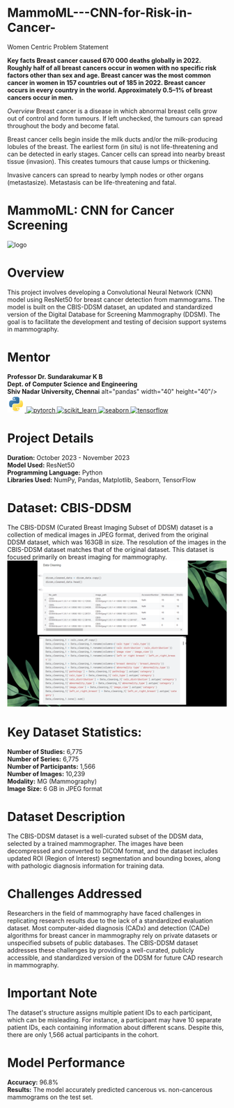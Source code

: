 # MammoML---CNN-for-Risk-in-Cancer-
Women Centric Problem Statement 

**Key facts
Breast cancer caused 670 000 deaths globally in 2022.
Roughly half of all breast cancers occur in women with no specific risk factors other than sex and age.
Breast cancer was the most common cancer in women in 157 countries out of 185 in 2022.
Breast cancer occurs in every country in the world.
Approximately 0.5–1% of breast cancers occur in men.**

_Overview_
Breast cancer is a disease in which abnormal breast cells grow out of control and form tumours. If left unchecked, the tumours can spread throughout the body and become fatal.

Breast cancer cells begin inside the milk ducts and/or the milk-producing lobules of the breast. The earliest form (in situ) is not life-threatening and can be detected in early stages. Cancer cells can spread into nearby breast tissue (invasion). This creates tumours that cause lumps or thickening. 

Invasive cancers can spread to nearby lymph nodes or other organs (metastasize). Metastasis can be life-threatening and fatal.
# MammoML: CNN for Cancer Screening
![logo]()
## <h1>Overview</h1>
This project involves developing a Convolutional Neural Network (CNN) model using ResNet50 for breast cancer detection from mammograms. The model is built on the CBIS-DDSM dataset, an updated and standardized version of the Digital Database for Screening Mammography (DDSM). The goal is to facilitate the development and testing of decision support systems in mammography.

## <h1>Mentor</h1>
**Professor Dr. Sundarakumar K B**  
**Dept. of Computer Science and Engineering**  
**Shiv Nadar University, Chennai**
alt="pandas" width="40" height="40"/> </a> <a href="https://www.python.org" target="_blank" rel="noreferrer"> <img src="https://raw.githubusercontent.com/devicons/devicon/master/icons/python/python-original.svg" alt="python" width="40" height="40"/> </a> <a href="https://pytorch.org/" target="_blank" rel="noreferrer"> <img src="https://www.vectorlogo.zone/logos/pytorch/pytorch-icon.svg" alt="pytorch" width="40" height="40"/> </a> <a href="https://scikit-learn.org/" target="_blank" rel="noreferrer"> <img src="https://upload.wikimedia.org/wikipedia/commons/0/05/Scikit_learn_logo_small.svg" alt="scikit_learn" width="40" height="40"/> </a> <a href="https://seaborn.pydata.org/" target="_blank" rel="noreferrer"> <img src="https://seaborn.pydata.org/_images/logo-mark-lightbg.svg" alt="seaborn" width="40" height="40"/> </a> <a href="https://www.tensorflow.org" target="_blank" rel="noreferrer"> <img src="https://www.vectorlogo.zone/logos/tensorflow/tensorflow-icon.svg" alt="tensorflow" width="40" height="40"/> </a> </p>
## <h1>Project Details</h1>
**Duration:** October 2023 - November 2023  
**Model Used:** ResNet50  
**Programming Language:** Python  
**Libraries Used:** NumPy, Pandas, Matplotlib, Seaborn, TensorFlow  

## <h1>Dataset: CBIS-DDSM</h1>
The CBIS-DDSM (Curated Breast Imaging Subset of DDSM) dataset is a collection of medical images in JPEG format, derived from the original DDSM dataset, which was 163GB in size. The resolution of the images in the CBIS-DDSM dataset matches that of the original dataset. This dataset is focused primarily on breast imaging for mammography.
![logo](https://github.com/ipsita-kar/MammoML---CNN-for-Risk-in-Cancer-/blob/main/Data%20cleaning.png)
### <h1>Key Dataset Statistics:</h1>
**Number of Studies:** 6,775  
**Number of Series:** 6,775  
**Number of Participants:** 1,566  
**Number of Images:** 10,239  
**Modality:** MG (Mammography)  
**Image Size:** 6 GB in JPEG format  

### <h1>Dataset Description</h1>
The CBIS-DDSM dataset is a well-curated subset of the DDSM data, selected by a trained mammographer. The images have been decompressed and converted to DICOM format, and the dataset includes updated ROI (Region of Interest) segmentation and bounding boxes, along with pathologic diagnosis information for training data.

### <h1>Challenges Addressed</h1>
Researchers in the field of mammography have faced challenges in replicating research results due to the lack of a standardized evaluation dataset. Most computer-aided diagnosis (CADx) and detection (CADe) algorithms for breast cancer in mammography rely on private datasets or unspecified subsets of public databases. The CBIS-DDSM dataset addresses these challenges by providing a well-curated, publicly accessible, and standardized version of the DDSM for future CAD research in mammography.

### <h1>Important Note</h1>
The dataset's structure assigns multiple patient IDs to each participant, which can be misleading. For instance, a participant may have 10 separate patient IDs, each containing information about different scans. Despite this, there are only 1,566 actual participants in the cohort.

## <h1>Model Performance</h1>
**Accuracy:** 96.8%  
**Results:** The model accurately predicted cancerous vs. non-cancerous mammograms on the test set.

